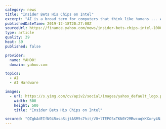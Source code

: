 ```yaml
---
category: news
title: "Insider Bets His Chips on Intel"
excerpt: "AI is a broad term for computers that think like humans ... And it bought Movidius, a maker of vision chips for drones. These acquisitions -- along with organic growth -- will cause sales and earnings to push substantially higher in the weeks and months ahead. I estimate that Intel will earn $4.61 a share this year and more than $5.25 a ..."
publishedDateTime: 2019-12-18T20:27:00Z
sourceUrl: https://finance.yahoo.com/news/insider-bets-chips-intel-100000345.html
type: article
quality: 39
heat: 39
published: false

provider:
  name: YAHOO!
  domain: yahoo.com

topics:
  - AI
  - AI Hardware

images:
  - url: https://s.yimg.com/cv/apiv2/social/images/yahoo_default_logo.png
    width: 500
    height: 500
    title: "Insider Bets His Chips on Intel"

secured: "QZgbAdEIfN94RxsaSijtASM5s7hit/V0+lTEPOSxTKN0Y2MRwcuqkKXxry4Nium5HpGM6116SYKQ36WWw5AAJKzPiUtJQud56DM0WolPmhsIqAVPRPfAW6XqLy/HvLpTZ8FBv+u0MA6QuEQ8ZlPPiVo8pINkj00qYyBto+kElMCadttZXYNQ+ya2h11d5zBgHuW9HX7f2LudfzNRO47LSMdsKsImqWJg3/U3dLZq/x6UdcHpzC+51XNrCWr+UsCaJFt/TtxM7+9p39R8DMgzNg==;zw3fiEgrYavNMqTJiGPv9A=="
---
```


